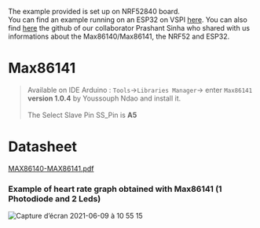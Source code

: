 The example provided is set up on NRF52840 board.    
You can find an example running on an ESP32 on VSPI [here](https://github.com/moothyknight/MAX86141_Arduino).
You can also find [here](https://github.com/prashnts) the github of our collaborator Prashant Sinha who shared with us informations about the Max86140/Max86141, the NRF52 and ESP32.  

# Max86141
>Available on IDE Arduino : `Tools`->`Libraries Manager`-> enter `Max86141` **version 1.0.4** by Youssouph Ndao and install it.  
<br/>The Select Slave Pin SS_Pin is **A5**

# Datasheet
[MAX86140-MAX86141.pdf](https://github.com/MakerLabCRI/Max86141/files/6622271/MAX86140-MAX86141.pdf)

### Example of heart rate graph obtained with Max86141 (1 Photodiode and 2 Leds)
![Capture d’écran 2021-06-09 à 10 55 15](https://user-images.githubusercontent.com/47628329/121325570-02e3a600-c912-11eb-9c8e-112cf1a5d947.png)

